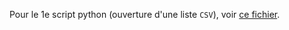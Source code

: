 Pour le 1e script python (ouverture d'une liste `CSV`), voir <a href="https://github.com/lapingenieur/SNT/blob/master/chapitre_4/Donnees structurees/python.md">ce fichier</a>.
